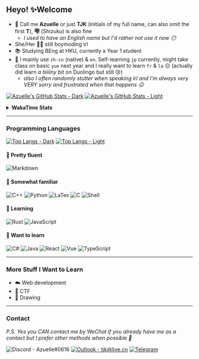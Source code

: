 ## Heyo! ✨Welcome

- 👋 Call me **Azuelle** or just **TJK** (initials of my full name, can also omit the first **T**), **雫** (Shizuku) is also fine
  - *I used to have an English name but I'd rather not use it now 😶*
- She/Her 🏳️‍⚧️ still boymoding irl
- 📚 Studying BEng at HKU, currently a Year 1 student
- 💬 I mainly use `zh-cn` (native) & `en`. Self-learning `jp` currently, might take class on basic `yue` next year and I really want to learn `fr` & `la` 😔 (actually did learn *a tiiiiiny bit* on Duolingo but still 😢)
  - *also I often randomly stutter when speaking irl and I'm always very VERY sorry and frustrated when that happens 😖*

[![Azuelle's GitHub Stats - Dark](https://azuelle-github-readme-stats.vercel.app/api?username=azuelle&text_bold=false&rank_icon=percentile&show_icons=true&theme=dracula&count_private=true#gh-dark-mode-only)](https://github.com/anuraghazra/github-readme-stats#gh-dark-mode-only)
[![Azuelle's GitHub Stats - Light](https://azuelle-github-readme-stats.vercel.app/api?username=azuelle&text_bold=false&rank_icon=percentile&show_icons=true&theme=buefy&count_private=true#gh-light-mode-only)](https://github.com/anuraghazra/github-readme-stats#gh-light-mode-only)

<details><summary><b>WakaTime Stats</b></summary>
  
[![Azuelle's WakaTime Stats - Dark](https://azuelle-github-readme-stats.vercel.app/api/wakatime?username=Azuelle&layout=compact&theme=dracula&range=all_time&hide_title=true#gh-dark-mode-only)](https://github.com/anuraghazra/github-readme-stats#gh-dark-mode-only)
[![Azuelle's WakaTime Stats - Light](https://azuelle-github-readme-stats.vercel.app/api/wakatime?username=Azuelle&layout=compact&theme=buefy&range=all_time&hide_title=true#gh-light-mode-only)](https://github.com/anuraghazra/github-readme-stats#gh-light-mode-only)
  
</details>

---
### Programming Languages

[![Top Langs - Dark](https://azuelle-github-readme-stats.vercel.app/api/top-langs/?username=azuelle&theme=dracula&layout=compact&count_private=true&exclude_repo=azuelle.github.io,azuelle.github.io-source,TjkFredsBlog,vercel-github-readme-stats#gh-dark-mode-only)](https://github.com/anuraghazra/github-readme-stats#gh-dark-mode-only)
[![Top Langs - Light](https://azuelle-github-readme-stats.vercel.app/api/top-langs/?username=azuelle&theme=buefy&layout=compact&count_private=true&exclude_repo=azuelle.github.io,azuelle.github.io-source,TjkFredsBlog,vercel-github-readme-stats#gh-light-mode-only)](https://github.com/anuraghazra/github-readme-stats#gh-light-mode-only)

#### 🥰 Pretty fluent
![Markdown](https://img.shields.io/badge/Markdown-000000?style=for-the-badge&logo=markdown&logoColor=white)

#### 🤔 Somewhat familiar
![C++](https://img.shields.io/badge/C%2B%2B-00599C?style=for-the-badge&logo=c%2B%2B&logoColor=white) ![Python](https://img.shields.io/badge/Python-14354C?style=for-the-badge&logo=python&logoColor=white) ![LaTex](https://img.shields.io/badge/LaTeX-008080?style=for-the-badge&logo=latex&logoColor=white) ![C](https://img.shields.io/badge/C-00599C?style=for-the-badge&logo=c&logoColor=white) ![Shell](https://img.shields.io/badge/Shell_Script-121011?style=for-the-badge&logo=gnu-bash&logoColor=white) 
  
#### 📖 Learning
![Rust](https://img.shields.io/badge/Rust-000000?style=for-the-badge&logo=rust&logoColor=white) ![JavaScript](https://img.shields.io/badge/JavaScript-F7DF1E?style=for-the-badge&logo=javascript&logoColor=black)
  
#### 👀 Want to learn
![C#](https://img.shields.io/badge/C%23-239120?style=for-the-badge&logo=c-sharp&logoColor=white) ![Java](https://img.shields.io/badge/Java-ED8B00?style=for-the-badge&logo=openjdk&logoColor=white) ![React](https://img.shields.io/badge/React-20232A?style=for-the-badge&logo=react&logoColor=61DAFB) ![Vue](https://img.shields.io/badge/Vue.js-35495E?style=for-the-badge&logo=vue.js&logoColor=4FC08D) ![TypeScript](https://img.shields.io/badge/TypeScript-007ACC?style=for-the-badge&logo=typescript&logoColor=white)

---
### More Stuff I Want to Learn

- ☁️ Web development
- 🚩 CTF
- 🎨 Drawing

---
### Contact
*P.S. Yes you CAN contact me by WeChat if you already have me as a contact but I prefer other methods when possible 🤔*

![Discord - Azuelle#0616](https://img.shields.io/badge/Discord-Azuelle%230616-7289DA?style=for-the-badge&logo=discord&logoColor=white&color=grey&labelColor=7289DA)  [![Outlook - tjk@live.cn](https://img.shields.io/badge/Email-0078D4?style=for-the-badge&logo=microsoftoutlook&logoColor=white)](mailto:tjk@live.cn) [![Telegram](https://img.shields.io/badge/Telegram-26A5E4?style=for-the-badge&logo=telegram&logoColor=white)](https://t.me/Azuelle)

<!--
**Azuelle/azuelle** is a ✨ _special_ ✨ repository because its `README.md` (this file) appears on your GitHub profile.

Here are some ideas to get you started:

- 🔭 I’m currently working on ...
- 🌱 I’m currently learning ... (check)
- 👯 I’m looking to collaborate on ...
- 🤔 I’m looking for help with ...
- 💬 Ask me about ...
- 📫 How to reach me: ... (check)
- 😄 Pronouns: ... (check)
- ⚡ Fun fact: ...
-->
